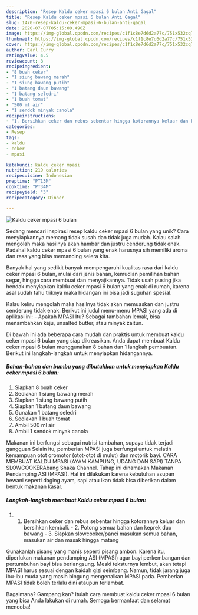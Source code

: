 ```yaml
---
description: "Resep Kaldu ceker mpasi 6 bulan Anti Gagal"
title: "Resep Kaldu ceker mpasi 6 bulan Anti Gagal"
slug: 1470-resep-kaldu-ceker-mpasi-6-bulan-anti-gagal
date: 2020-07-07T05:15:00.490Z
image: https://img-global.cpcdn.com/recipes/c1f1c8e7d6d2a77c/751x532cq70/kaldu-ceker-mpasi-6-bulan-foto-resep-utama.jpg
thumbnail: https://img-global.cpcdn.com/recipes/c1f1c8e7d6d2a77c/751x532cq70/kaldu-ceker-mpasi-6-bulan-foto-resep-utama.jpg
cover: https://img-global.cpcdn.com/recipes/c1f1c8e7d6d2a77c/751x532cq70/kaldu-ceker-mpasi-6-bulan-foto-resep-utama.jpg
author: Earl Curry
ratingvalue: 4.5
reviewcount: 8
recipeingredient:
- "8 buah ceker"
- "1 siung bawang merah"
- "1 siung bawang putih"
- "1 batang daun bawang"
- "1 batang seledri"
- "1 buah tomat"
- "500 ml air"
- "1 sendok minyak canola"
recipeinstructions:
- "1. Bersihkan ceker dan rebus sebentar hingga kotorannya keluar dan bersihkan kembali. 2. Potong semua bahan dan keprek duo bawang 3. Siapkan slowcooker/panci masukan semua bahan, masukan air dan masak hingga matang"
categories:
- Resep
tags:
- kaldu
- ceker
- mpasi

katakunci: kaldu ceker mpasi 
nutrition: 219 calories
recipecuisine: Indonesian
preptime: "PT13M"
cooktime: "PT34M"
recipeyield: "3"
recipecategory: Dinner

---
```



![Kaldu ceker mpasi 6 bulan](https://img-global.cpcdn.com/recipes/c1f1c8e7d6d2a77c/751x532cq70/kaldu-ceker-mpasi-6-bulan-foto-resep-utama.jpg)

Sedang mencari inspirasi resep kaldu ceker mpasi 6 bulan yang unik? Cara menyiapkannya memang tidak susah dan tidak juga mudah. Kalau salah mengolah maka hasilnya akan hambar dan justru cenderung tidak enak. Padahal kaldu ceker mpasi 6 bulan yang enak harusnya sih memiliki aroma dan rasa yang bisa memancing selera kita.

Banyak hal yang sedikit banyak mempengaruhi kualitas rasa dari kaldu ceker mpasi 6 bulan, mulai dari jenis bahan, kemudian pemilihan bahan segar, hingga cara membuat dan menyajikannya. Tidak usah pusing jika hendak menyiapkan kaldu ceker mpasi 6 bulan yang enak di rumah, karena asal sudah tahu triknya maka hidangan ini bisa jadi suguhan spesial.

Kalau keliru mengolah maka hasilnya tidak akan memuaskan dan justru cenderung tidak enak. Berikut ini judul menu-menu MPASI yang ada di aplikasi ini: - Apakah MPASI Itu? Sebagai tambahan lemak, bisa menambahkan keju, unsalted butter, atau minyak zaitun.


Di bawah ini ada beberapa cara mudah dan praktis untuk membuat kaldu ceker mpasi 6 bulan yang siap dikreasikan. Anda dapat membuat Kaldu ceker mpasi 6 bulan menggunakan 8 bahan dan 1 langkah pembuatan. Berikut ini langkah-langkah untuk menyiapkan hidangannya.

<!--inarticleads1-->

##### Bahan-bahan dan bumbu yang dibutuhkan untuk menyiapkan Kaldu ceker mpasi 6 bulan:

1. Siapkan 8 buah ceker
1. Sediakan 1 siung bawang merah
1. Siapkan 1 siung bawang putih
1. Siapkan 1 batang daun bawang
1. Gunakan 1 batang seledri
1. Sediakan 1 buah tomat
1. Ambil 500 ml air
1. Ambil 1 sendok minyak canola


Makanan ini berfungsi sebagai nutrisi tambahan, supaya tidak terjadi gangguan Selain itu, pemberian MPASI juga berfungsi untuk melatih kemampuan otot oromotor (otot-otot di mulut) dan motorik bayi. CARA MEMBUAT KALDU MPASI (AYAM KAMPUNG, UDANG DAN SAPI) TANPA SLOWCOOKERAbang Shaka Channel. Tahap ini dinamakan Makanan Pendamping ASI (MPASI). Hal ini dilakukan karena kebutuhan asupan hewani seperti daging ayam, sapi atau ikan tidak bisa diberikan dalam bentuk makanan kasar. 

<!--inarticleads2-->

##### Langkah-langkah membuat Kaldu ceker mpasi 6 bulan:

1. 1. Bersihkan ceker dan rebus sebentar hingga kotorannya keluar dan bersihkan kembali. - 2. Potong semua bahan dan keprek duo bawang - 3. Siapkan slowcooker/panci masukan semua bahan, masukan air dan masak hingga matang


Gunakanlah pisang yang manis seperti pisang ambon. Karena itu, diperlukan makanan pendamping ASI (MPASI) agar bayi perkembangan dan pertumbuhan bayi bisa berlangsung. Meski teksturnya lembut, akan tetapi MPASI harus sesuai dengan kaidah gizi seimbang. Namun, tidak jarang juga ibu-ibu muda yang masih bingung mengenalkan MPASI pada. Pemberian MPASI tidak boleh terlalu dini ataupun terlambat. 

Bagaimana? Gampang kan? Itulah cara membuat kaldu ceker mpasi 6 bulan yang bisa Anda lakukan di rumah. Semoga bermanfaat dan selamat mencoba!
